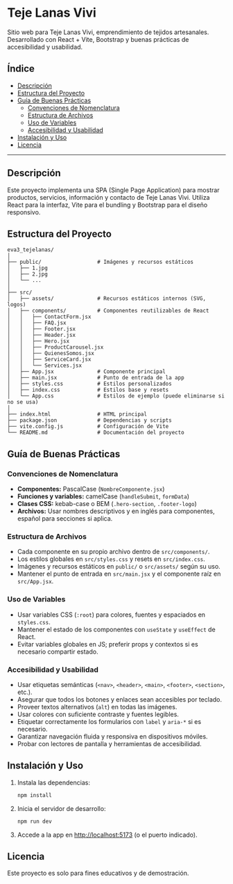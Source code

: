 # Teje Lanas Vivi

Sitio web para Teje Lanas Vivi, emprendimiento de tejidos artesanales. Desarrollado con React + Vite, Bootstrap y buenas prácticas de accesibilidad y usabilidad.

## Índice

- [Descripción](#descripción)
- [Estructura del Proyecto](#estructura-del-proyecto)
- [Guía de Buenas Prácticas](#guía-de-buenas-prácticas)
  - [Convenciones de Nomenclatura](#convenciones-de-nomenclatura)
  - [Estructura de Archivos](#estructura-de-archivos)
  - [Uso de Variables](#uso-de-variables)
  - [Accesibilidad y Usabilidad](#accesibilidad-y-usabilidad)
- [Instalación y Uso](#instalación-y-uso)
- [Licencia](#licencia)

---

## Descripción

Este proyecto implementa una SPA (Single Page Application) para mostrar productos, servicios, información y contacto de Teje Lanas Vivi. Utiliza React para la interfaz, Vite para el bundling y Bootstrap para el diseño responsivo.

## Estructura del Proyecto

```
eva3_tejelanas/
│
├── public/                  # Imágenes y recursos estáticos
│   ├── 1.jpg
│   ├── 2.jpg
│   └── ...
│
├── src/
│   ├── assets/              # Recursos estáticos internos (SVG, logos)
│   ├── components/          # Componentes reutilizables de React
│   │   ├── ContactForm.jsx
│   │   ├── FAQ.jsx
│   │   ├── Footer.jsx
│   │   ├── Header.jsx
│   │   ├── Hero.jsx
│   │   ├── ProductCarousel.jsx
│   │   ├── QuienesSomos.jsx
│   │   ├── ServiceCard.jsx
│   │   └── Services.jsx
│   ├── App.jsx              # Componente principal
│   ├── main.jsx             # Punto de entrada de la app
│   ├── styles.css           # Estilos personalizados
│   ├── index.css            # Estilos base y resets
│   └── App.css              # Estilos de ejemplo (puede eliminarse si no se usa)
│
├── index.html               # HTML principal
├── package.json             # Dependencias y scripts
├── vite.config.js           # Configuración de Vite
└── README.md                # Documentación del proyecto
```

## Guía de Buenas Prácticas

### Convenciones de Nomenclatura

- **Componentes:** PascalCase (`NombreComponente.jsx`)
- **Funciones y variables:** camelCase (`handleSubmit`, `formData`)
- **Clases CSS:** kebab-case o BEM (`.hero-section`, `.footer-logo`)
- **Archivos:** Usar nombres descriptivos y en inglés para componentes, español para secciones si aplica.

### Estructura de Archivos

- Cada componente en su propio archivo dentro de `src/components/`.
- Los estilos globales en `src/styles.css` y resets en `src/index.css`.
- Imágenes y recursos estáticos en `public/` o `src/assets/` según su uso.
- Mantener el punto de entrada en `src/main.jsx` y el componente raíz en `src/App.jsx`.

### Uso de Variables

- Usar variables CSS (`:root`) para colores, fuentes y espaciados en `styles.css`.
- Mantener el estado de los componentes con `useState` y `useEffect` de React.
- Evitar variables globales en JS; preferir props y contextos si es necesario compartir estado.

### Accesibilidad y Usabilidad

- Usar etiquetas semánticas (`<nav>`, `<header>`, `<main>`, `<footer>`, `<section>`, etc.).
- Asegurar que todos los botones y enlaces sean accesibles por teclado.
- Proveer textos alternativos (`alt`) en todas las imágenes.
- Usar colores con suficiente contraste y fuentes legibles.
- Etiquetar correctamente los formularios con `label` y `aria-*` si es necesario.
- Garantizar navegación fluida y responsiva en dispositivos móviles.
- Probar con lectores de pantalla y herramientas de accesibilidad.

## Instalación y Uso

1. Instala las dependencias:
   ```sh
   npm install
   ```
2. Inicia el servidor de desarrollo:
   ```sh
   npm run dev
   ```
3. Accede a la app en [http://localhost:5173](http://localhost:5173) (o el puerto indicado).

## Licencia

Este proyecto es solo para fines educativos y de demostración.
